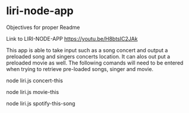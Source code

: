 # liri-node-app
Objectives for proper Readme

Link to LIRI-NODE-APP
https://youtu.be/H8btsIC2JAk

This app is able to take input such as a song concert and output a preloaded song and singers concerts location. It can alos out put a preloaded movie as well.  The following comands will need to be entered when trying to retrieve pre-loaded songs, singer and movie.

node liri.js concert-this

node liri.js movie-this

node liri.js spotify-this-song



